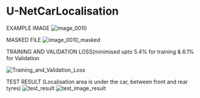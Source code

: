 # U-NetCarLocalisation

EXAMPLE IMAGE 
![image_0010](https://user-images.githubusercontent.com/23450113/50496084-bbad1780-0a2d-11e9-8f06-57a6072028be.jpg)

  MASKED FILE 
![image_0010_masked](https://user-images.githubusercontent.com/23450113/50496087-bea80800-0a2d-11e9-8b12-ed94c2fd88c3.png)

TRAINING AND VALIDATION LOSS(minimised upto 5.4% for training & 6.1% for Validation

![Training_and_Validation_Loss](https://user-images.githubusercontent.com/23450113/58353993-5ccebb80-7e70-11e9-9a0f-5c71d49312db.png)

TEST RESULT (Localisation area is under the car, between front and rear tyres)
![test_result](https://user-images.githubusercontent.com/23450113/50496110-e1d2b780-0a2d-11e9-904d-85f5fc135cf9.png)
![test_image_result](https://user-images.githubusercontent.com/23450113/58354006-69531400-7e70-11e9-9398-4dd8e20ed7df.png)
